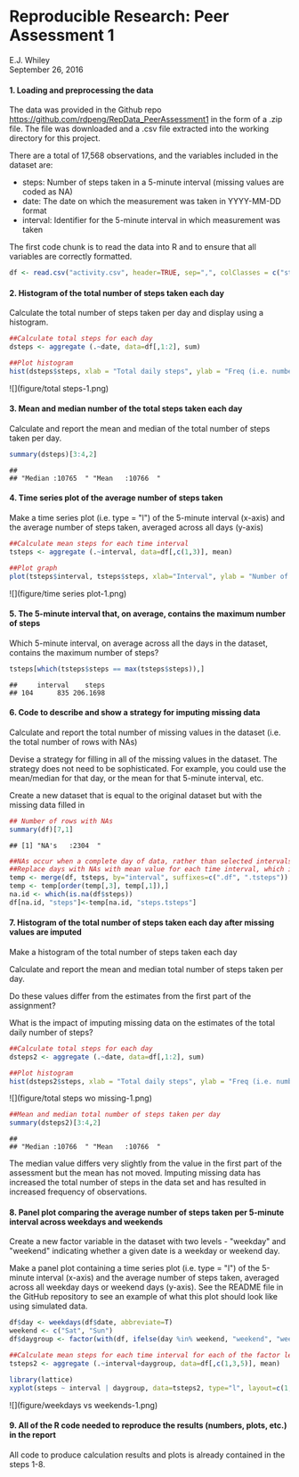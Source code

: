 # Reproducible Research: Peer Assessment 1
E.J. Whiley  
September 26, 2016  



#### 1. Loading and preprocessing the data

The data was provided in the Github repo https://github.com/rdpeng/RepData_PeerAssessment1 in the form of a .zip file. The file was downloaded and a .csv file extracted into the working directory for this project.

There are a total of 17,568 observations, and the variables included in the dataset are:

* steps: Number of steps taken in a 5-minute interval (missing values are coded as NA)
* date: The date on which the measurement was taken in YYYY-MM-DD format
* interval: Identifier for the 5-minute interval in which measurement was taken

The first code chunk is to read the data into R and to ensure that all variables are correctly formatted.


```r
df <- read.csv("activity.csv", header=TRUE, sep=",", colClasses = c("steps" = "numeric", "date"="Date", "interval"="numeric"))
```

#### 2.	Histogram of the total number of steps taken each day

Calculate the total number of steps taken per day and display using a histogram. 


```r
##Calculate total steps for each day
dsteps <- aggregate (.~date, data=df[,1:2], sum)

##Plot histogram
hist(dsteps$steps, xlab = "Total daily steps", ylab = "Freq (i.e. number of days)", breaks = 25, main = "Histogram of Total Daily Steps", col="dark blue")
```

![](figure/total steps-1.png)<!-- -->

#### 3.	Mean and median number of the total steps taken each day

Calculate and report the mean and median of the total number of steps taken per day.


```r
summary(dsteps)[3:4,2]
```

```
##                                     
## "Median :10765  " "Mean   :10766  "
```

#### 4.	Time series plot of the average number of steps taken

Make a time series plot (i.e. type = "l") of the 5-minute interval (x-axis) and the average number of steps taken, averaged across all days (y-axis)


```r
##Calculate mean steps for each time interval
tsteps <- aggregate (.~interval, data=df[,c(1,3)], mean)

##Plot graph
plot(tsteps$interval, tsteps$steps, xlab="Interval", ylab = "Number of steps", main="Time series plot of avg steps taken", type="l", col="dark blue")
```

![](figure/time series plot-1.png)<!-- -->

#### 5.	The 5-minute interval that, on average, contains the maximum number of steps

Which 5-minute interval, on average across all the days in the dataset, contains the maximum number of steps?


```r
tsteps[which(tsteps$steps == max(tsteps$steps)),]
```

```
##     interval    steps
## 104      835 206.1698
```


#### 6.	Code to describe and show a strategy for imputing missing data

Calculate and report the total number of missing values in the dataset (i.e. the total number of rows with NAs)

Devise a strategy for filling in all of the missing values in the dataset. The strategy does not need to be sophisticated. For example, you could use the mean/median for that day, or the mean for that 5-minute interval, etc.

Create a new dataset that is equal to the original dataset but with the missing data filled in



```r
## Number of rows with NAs
summary(df)[7,1]
```

```
## [1] "NA's   :2304  "
```

```r
##NAs occur when a complete day of data, rather than selected intervals, is missing
##Replace days with NAs with mean value for each time interval, which is contained in tsteps data frame
temp <- merge(df, tsteps, by="interval", suffixes=c(".df", ".tsteps"))
temp <- temp[order(temp[,3], temp[,1]),]
na.id <- which(is.na(df$steps))
df[na.id, "steps"]<-temp[na.id, "steps.tsteps"]
```


#### 7.	Histogram of the total number of steps taken each day after missing values are imputed

Make a histogram of the total number of steps taken each day

Calculate and report the mean and median total number of steps taken per day. 

Do these values differ from the estimates from the first part of the assignment? 

What is the impact of imputing missing data on the estimates of the total daily number of steps?


```r
##Calculate total steps for each day
dsteps2 <- aggregate (.~date, data=df[,1:2], sum)

##Plot histogram
hist(dsteps2$steps, xlab = "Total daily steps", ylab = "Freq (i.e. number of days)", breaks = 25, main = "Histogram of Total Daily Steps", col="blue")
```

![](figure/total steps wo missing-1.png)<!-- -->

```r
##Mean and median total number of steps taken per day
summary(dsteps2)[3:4,2]
```

```
##                                     
## "Median :10766  " "Mean   :10766  "
```

The median value differs very slightly from the value in the first part of the assessment but the mean has not moved. Imputing missing data has increased the total number of steps in the data set and has resulted in increased frequency of observations.


#### 8.	Panel plot comparing the average number of steps taken per 5-minute interval across weekdays and weekends

Create a new factor variable in the dataset with two levels - "weekday" and "weekend" indicating whether a given date is a weekday or weekend day.

Make a panel plot containing a time series plot (i.e. type = "l") of the 5-minute interval (x-axis) and the average number of steps taken, averaged across all weekday days or weekend days (y-axis). See the README file in the GitHub repository to see an example of what this plot should look like using simulated data.


```r
df$day <- weekdays(df$date, abbreviate=T)
weekend <- c("Sat", "Sun")
df$daygroup <- factor(with(df, ifelse(day %in% weekend, "weekend", "weekday")))

##Calculate mean steps for each time interval for each of the factor levels
tsteps2 <- aggregate (.~interval+daygroup, data=df[,c(1,3,5)], mean)

library(lattice)
xyplot(steps ~ interval | daygroup, data=tsteps2, type="l", layout=c(1,2), ylab = "Number of steps", xlab="Interval")
```

![](figure/weekdays vs weekends-1.png)<!-- -->


#### 9.	All of the R code needed to reproduce the results (numbers, plots, etc.) in the report

All code to produce calculation results and plots is already contained in the steps 1-8.
